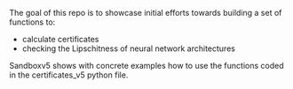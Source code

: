 The goal of this repo is to showcase initial efforts towards building a set of functions to:
- calculate certificates
- checking the Lipschitness of neural network architectures

Sandboxv5 shows with concrete examples how to use the functions coded in the certificates_v5 python file.
